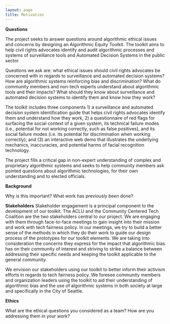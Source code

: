 ```yaml
---
layout: page
title: Motivation
---
```


**Questions**

The project seeks to answer questions around algorithmic ethical issues and concerns by designing an Algorithmic Equity Toolkit. The toolkit aims to help civil rights advocates identify and audit algorithmic processes and systems of surveillance tools and Automated Decision Systems  in the public sector.

Questions we ask are: what ethical issues should civil rights advocates be concerned with in regards to surveillance and automated decision systems? How are algorithmic systems reinforcing bias and discrimination? What do community members and non-tech experts understand about algorithmic tools and their impacts? What should they know about surveillance and automated decision systems to identify them and know how they work?

The toolkit includes three components 1) a surveillance and automated decision system identification guide that helps civil rights advocates identify them and understand how they work, 2) a questionnaire of red flags for surfacing the social context of a given system, its technical failure modes (i.e., potential for not working correctly, such as false positives), and its social failure modes (i.e. its potential for discrimination when working correctly); and (3) an interactive web demo that illustrates the underlying mechanics, inaccuracies, and potential harms of facial recognition technology.

The project fills a critical gap in non-expert understanding of complex and proprietary algorithmic systems and seeks to help community members ask pointed questions about algorithmic technologies, for their own understanding and to elected officials.


**Background**

Why is this important?
What work has previously been done?

**Stakeholders**
Stakeholder engagement is a principal component to the development of our toolkit. The ACLU and the Community Centered Tech Coalition are the two stakeholders central to our project. We are engaging with them through face-to-face meetings to gain insight into their mission and work with tech fairness policy. In our meetings, we try to build a better sense of the methods in which they do their work to guide our design process of the prototypes for our toolkit elements. We are taking into consideration the concerns they express for the impact that algorithmic bias has on their community of interest and striving to strike a balance between addressing their specific needs and keeping the toolkit applicable to the general community.

We envision our stakeholders using our toolkit to better inform their activism efforts in regards to tech fairness policy. We foresee community members and organization leaders using the toolkit to aid their understanding of algorithmic bias and the use of algorithmic systems in both society at large and specifically in the City of Seattle.

**Ethics**

What are the ethical questions you considered as a team?
How are you addressing them in your work?
